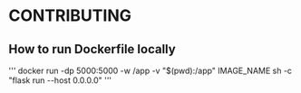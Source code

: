 # CONTRIBUTING

## How to run Dockerfile locally 

'''
docker run -dp 5000:5000 -w /app -v "$(pwd):/app" IMAGE_NAME sh -c "flask run --host 0.0.0.0"
'''